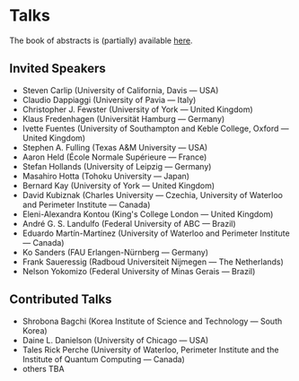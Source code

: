# Talks

The book of abstracts is (partially) available [here](https://bht50.github.io/talks/abstracts/).

## Invited Speakers

* Steven Carlip (University of California, Davis — USA)
* Claudio Dappiaggi (University of Pavia — Italy)
* Christopher J. Fewster (University of York — United Kingdom)
* Klaus Fredenhagen (Universität Hamburg — Germany)
* Ivette Fuentes (University of Southampton and Keble College, Oxford — United Kingdom)
* Stephen A. Fulling (Texas A&M University — USA)
* Aaron Held (École Normale Supérieure — France)
* Stefan Hollands (University of Leipzig — Germany)
* Masahiro Hotta (Tohoku University — Japan)
* Bernard Kay (University of York — United Kingdom)
* David Kubiznak (Charles University — Czechia, University of Waterloo and Perimeter Institute — Canada)
* Eleni-Alexandra Kontou (King's College London — United Kingdom)
* André G. S. Landulfo (Federal University of ABC — Brazil)
* Eduardo Martín-Martínez (University of Waterloo and Perimeter Institute — Canada)
* Ko Sanders (FAU Erlangen-Nürnberg — Germany)
* Frank Saueressig (Radboud Universiteit Nijmegen — The Netherlands)
* Nelson Yokomizo (Federal University of Minas Gerais — Brazil)

## Contributed Talks
* Shrobona Bagchi (Korea Institute of Science and Technology — South Korea)
* Daine L. Danielson (University of Chicago — USA)
* Tales Rick Perche (University of Waterloo, Perimeter Institute and the Institute of Quantum Computing — Canada)
* others TBA
